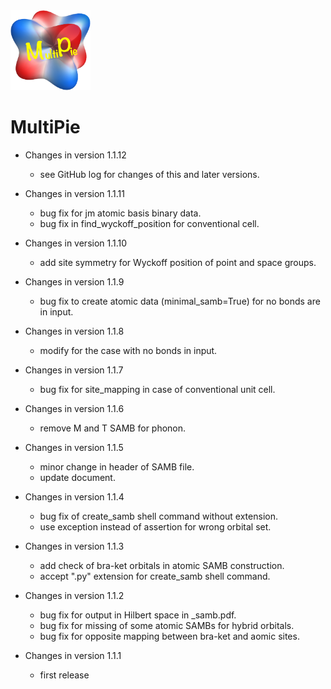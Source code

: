 <img width="128" src="multipie_logo.png">

# MultiPie

- Changes in version 1.1.12
  - see GitHub log for changes of this and later versions.

- Changes in version 1.1.11
  - bug fix for jm atomic basis binary data.
  - bug fix in find_wyckoff_position for conventional cell.

- Changes in version 1.1.10
  - add site symmetry for Wyckoff position of point and space groups.

- Changes in version 1.1.9
  - bug fix to create atomic data (minimal_samb=True) for no bonds are in input.

- Changes in version 1.1.8
  - modify for the case with no bonds in input.

- Changes in version 1.1.7
  - bug fix for site_mapping in case of conventional unit cell.

- Changes in version 1.1.6
  - remove M and T SAMB for phonon.

- Changes in version 1.1.5
  - minor change in header of SAMB file.
  - update document.

- Changes in version 1.1.4
  - bug fix of create_samb shell command without extension.
  - use exception instead of assertion for wrong orbital set.

- Changes in version 1.1.3
  - add check of bra-ket orbitals in atomic SAMB construction.
  - accept ".py" extension for create_samb shell command.

- Changes in version 1.1.2
  - bug fix for output in Hilbert space in _samb.pdf.
  - bug fix for missing of some atomic SAMBs for hybrid orbitals.
  - bug fix for opposite mapping between bra-ket and aomic sites.

- Changes in version 1.1.1
  - first release

